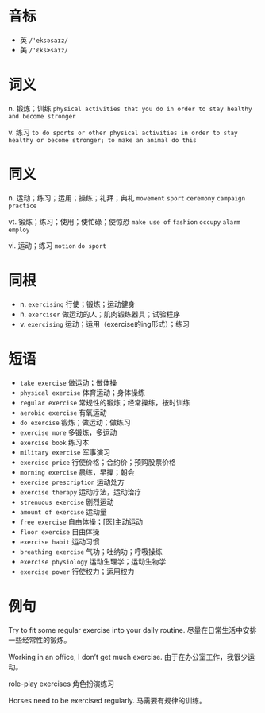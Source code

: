 # 音标

- 英 `/'eksəsaɪz/`
- 美 `/'ɛksɚsaɪz/`

# 词义

n. 锻炼；训练
`physical activities that you do in order to stay healthy and become stronger`

v. 练习
`to do sports or other physical activities in order to stay healthy or become stronger; to make an animal do this`

# 同义

n. 运动；练习；运用；操练；礼拜；典礼
`movement` `sport` `ceremony` `campaign` `practice`

vt. 锻炼；练习；使用；使忙碌；使惊恐
`make use of` `fashion` `occupy` `alarm` `employ`

vi. 运动；练习
`motion` `do sport`

# 同根

- n. `exercising` 行使；锻炼；运动健身
- n. `exerciser` 做运动的人；肌肉锻练器具；试验程序
- v. `exercising` 运动；运用（exercise的ing形式）；练习

# 短语

- `take exercise` 做运动；做体操
- `physical exercise` 体育运动；身体操练
- `regular exercise` 常规性的锻炼；经常操练，按时训练
- `aerobic exercise` 有氧运动
- `do exercise` 锻炼；做运动；做练习
- `exercise more` 多锻炼，多运动
- `exercise book` 练习本
- `military exercise` 军事演习
- `exercise price` 行使价格；合约价；预购股票价格
- `morning exercise` 晨练，早操；朝会
- `exercise prescription` 运动处方
- `exercise therapy` 运动疗法，运动治疗
- `strenuous exercise` 剧烈运动
- `amount of exercise` 运动量
- `free exercise` 自由体操；[医]主动运动
- `floor exercise` 自由体操
- `exercise habit` 运动习惯
- `breathing exercise` 气功；吐纳功；呼吸操练
- `exercise physiology` 运动生理学；运动生物学
- `exercise power` 行使权力；运用权力

# 例句

Try to fit some regular exercise into your daily routine.
尽量在日常生活中安排一些经常性的锻炼。

Working in an office, I don’t get much exercise.
由于在办公室工作，我很少运动。

role-play exercises
角色扮演练习

Horses need to be exercised regularly.
马需要有规律的训练。


